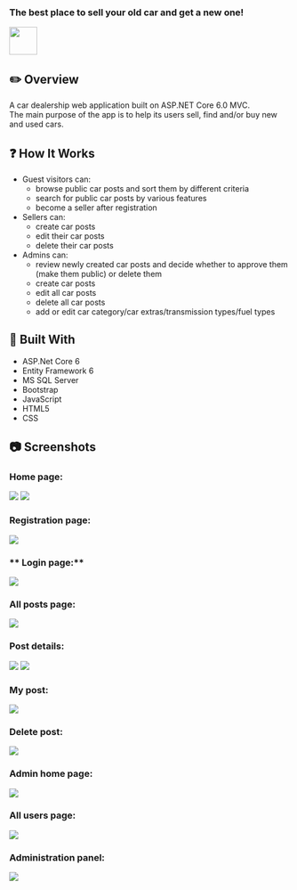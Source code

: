 ### The best place to sell your old car and get a new one! ###

<img src="https://github.com/Martou04/CarDealershipProject/blob/master/CarDealershipSystem.Web/wwwroot/favicon.ico?raw=true" width="50" height="50px">

## :pencil2: Overview ##

A car dealership web application built on ASP.NET Core 6.0 MVC.
<br/>The main purpose of the app is to help its users sell, find and/or buy new and used cars.

## :question: How It Works ##

* Guest visitors can:
  * browse public car posts and sort them by different criteria
  * search for public car posts by various features
  * become a seller after registration
* Sellers can:
  * create car posts
  * edit their car posts
  * delete their car posts
* Admins can:
  * review newly created car posts and decide whether to approve them (make them public) or delete them
  * create car posts
  * edit all car posts
  * delete all car posts
  * add or edit car category/car extras/transmission types/fuel types

## :hammer: Built With ##

* ASP.Net Core 6
* Entity Framework 6
* MS SQL Server
* Bootstrap
* JavaScript
* HTML5
* CSS

## :camera: Screenshots ##

### **Home page:** ###
<img src="https://github.com/Martou04/CarDealershipRepoGallery/blob/main/Screenshot%20(1).png?raw=true">
<img src="https://github.com/Martou04/CarDealershipRepoGallery/blob/main/Screenshot%20(2).png?raw=true">

### **Registration page:** ###
<img src="https://github.com/Martou04/CarDealershipRepoGallery/blob/main/Screenshot%20(4).png?raw=true">

### ** Login page:** ###
<img src="https://github.com/Martou04/CarDealershipRepoGallery/blob/main/Screenshot%20(5).png?raw=true">

### **All posts page:** ###
<img src="https://github.com/Martou04/CarDealershipRepoGallery/blob/main/Screenshot%20(3).png?raw=true">

### **Post details:** ###
<img src="https://github.com/Martou04/CarDealershipRepoGallery/blob/main/Screenshot%20(13).png?raw=true">
<img src="https://github.com/Martou04/CarDealershipRepoGallery/blob/main/Screenshot%20(14).png?raw=true">

### **My post:** ###
<img src="https://github.com/Martou04/CarDealershipRepoGallery/blob/main/Screenshot%20(6).png?raw=true">

### **Delete post:** ###
<img src="https://github.com/Martou04/CarDealershipRepoGallery/blob/main/Screenshot%20(15).png?raw=true">

### **Admin home page:** ###
<img src="https://github.com/Martou04/CarDealershipRepoGallery/blob/main/Screenshot%20(10).png?raw=true">

### **All users page:** ###
<img src="https://github.com/Martou04/CarDealershipRepoGallery/blob/main/Screenshot%20(11).png?raw=true">

### **Administration panel:** ###
<img src="https://github.com/Martou04/CarDealershipRepoGallery/blob/main/Screenshot%20(12).png?raw=true">